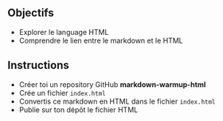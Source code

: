 ## Objectifs

- Explorer le language HTML
- Comprendre le lien entre le markdown et le HTML

## Instructions

- Créer toi un repository GitHub **markdown-warmup-html**
- Crée un fichier `index.html`
- Convertis ce markdown en HTML dans le fichier `index.html`
- Publie sur ton dépôt le fichier HTML
